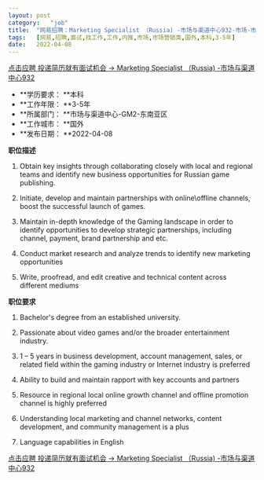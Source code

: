 ```yaml
---
layout:	post
category:	"job"
title:	"网易招聘：Marketing Specialist （Russia) -市场与渠道中心932-市场-市场营销类-国外本科3-5年"
tags:	[网易,招聘,面试,找工作,工作,内推,市场,市场营销类,国外,本科,3-5年]
date:	2022-04-08
---
```


[点击应聘 投递简历就有面试机会 ->  Marketing Specialist （Russia) -市场与渠道中心932](http://mobile.bole.netease.com/bole/boleDetail?id=38665&employeeId=346f03c3cda5f04c&key=all)



- **学历要求： **本科
- **工作年限： **3-5年
- **所属部门： **市场与渠道中心-GM2-东南亚区
- **工作城市： **国外
- **发布日期： **2022-04-08



**职位描述**

1. Obtain key insights through collaborating closely with local and regional teams and identify new business opportunities for Russian game publishing.

2. Initiate, develop and maintain partnerships with online\offline channels, boost the successful launch of games.

3. Maintain in-depth knowledge of the Gaming landscape in order to identify opportunities to develop strategic partnerships, including channel, payment, brand partnership and etc.

4. Conduct market research and analyze trends to identify new marketing opportunities

5. Write, proofread, and edit creative and technical content across different mediums



**职位要求**

1. Bachelor's degree from an established university.

2. Passionate about video games and/or the broader entertainment industry. 

3. 1 – 5 years in business development, account management, sales, or related field within the gaming industry or Internet industry is preferred

4. Ability to build and maintain rapport with key accounts and partners

5. Resource in regional local online growth channel and offline promotion channel is highly preferred

6. Understanding local marketing and channel networks, content development, and community management is a plus

7. Language capabilities in English



[点击应聘 投递简历就有面试机会 ->  Marketing Specialist （Russia) -市场与渠道中心932](http://mobile.bole.netease.com/bole/boleDetail?id=38665&employeeId=346f03c3cda5f04c&key=all)